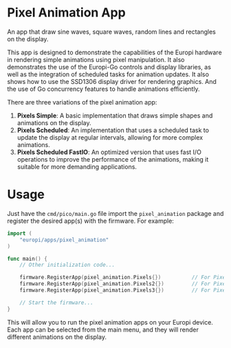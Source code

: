 # Pixel Animation App

An app that draw sine waves, square waves, random lines and rectangles on the display.

This app is designed to demonstrate the capabilities of the Europi hardware in rendering simple animations using pixel manipulation. It also demonstrates the use of the Europi-Go controls and display libraries, as well as the integration of scheduled tasks for animation updates. It also shows how to use the SSD1306 display driver for rendering graphics. And the use of Go concurrency features to handle animations efficiently.

There are three variations of the pixel animation app:

1. **Pixels Simple**: A basic implementation that draws simple shapes and animations on the display.
2. **Pixels Scheduled**: An implementation that uses a scheduled task to update the display at regular intervals, allowing for more complex animations.
3. **Pixels Scheduled FastIO**: An optimized version that uses fast I/O operations to improve the performance of the animations, making it suitable for more demanding applications.

# Usage

Just have the `cmd/pico/main.go` file import the `pixel_animation` package and register the desired app(s) with the firmware. For example:

```go
import (
    "europi/apps/pixel_animation"
)

func main() {
    // Other initialization code...

    firmware.RegisterApp(pixel_animation.Pixels{})          // For Pixels Simple
    firmware.RegisterApp(pixel_animation.Pixels2{})         // For Pixels Scheduled
    firmware.RegisterApp(pixel_animation.Pixels3{})         // For Pixels Scheduled FastIO

    // Start the firmware...
}
```

This will allow you to run the pixel animation apps on your Europi device. Each app can be selected from the main menu, and they will render different animations on the display.
